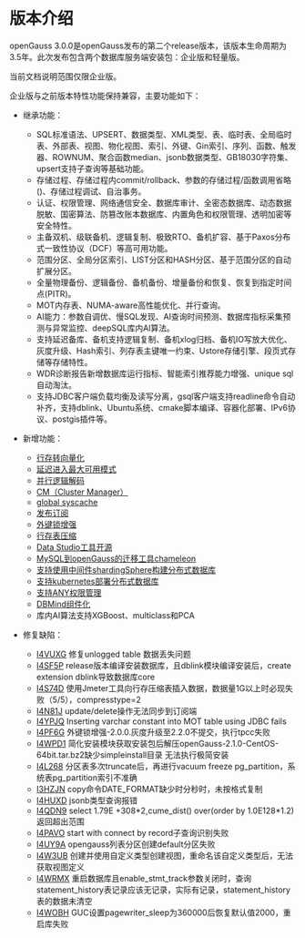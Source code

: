 # 版本介绍<a name="ZH-CN_TOPIC_0289899200"></a>

openGauss 3.0.0是openGauss发布的第二个release版本，该版本生命周期为3.5年。此次发布包含两个数据库服务端安装包：企业版和轻量版。

当前文档说明范围仅限企业版。

企业版与之前版本特性功能保持兼容，主要功能如下：

-   继承功能：
    -   SQL标准语法、UPSERT、数据类型、XML类型、表、临时表、全局临时表、外部表、视图、物化视图、索引、外键、Gin索引、序列、函数、触发器、ROWNUM、聚合函数median、jsonb数据类型、GB18030字符集、upsert支持子查询等基础功能。
    -   存储过程、存储过程内commit/rollback、参数的存储过程/函数调用省略\(\)、存储过程调试、自治事务。
    -   认证、权限管理、网络通信安全、数据库审计、全密态数据库、动态数据脱敏、国密算法、防篡改账本数据库、内置角色和权限管理、透明加密等安全特性。
    -   主备双机、级联备机、逻辑复制、极致RTO、备机扩容、基于Paxos分布式一致性协议（DCF）等高可用功能。
    -   范围分区、全局分区索引、LIST分区和HASH分区、基于范围分区的自动扩展分区。
    -   全量物理备份、逻辑备份、备机备份、增量备份和恢复、恢复到指定时间点\(PITR\)。
    -   MOT内存表、NUMA-aware高性能优化、并行查询。
    -   AI能力：参数自调优、慢SQL发现、AI查询时间预测、数据库指标采集预测与异常监控、deepSQL库内AI算法。
    -   支持延迟备库、备机支持逻辑复制、备机xlog归档、备机IO写放大优化、灰度升级、Hash索引、列存表主键唯一约束、Ustore存储引擎、段页式存储等存储特性。
    -   WDR诊断报告新增数据库运行指标、智能索引推荐能力增强、unique sql自动淘汰。
    -   支持JDBC客户端负载均衡及读写分离，gsql客户端支持readline命令自动补齐，支持dblink、Ubuntu系统、cmake脚本编译、容器化部署、IPv6协议、postgis插件等。


-   新增功能：
    -   [行存转向量化](../CharacteristicDescription/行存转向量化.md)
    -   [延迟进入最大可用模式](../CharacteristicDescription/延迟进入最大可用模式.md)
    -   [并行逻辑解码](../CharacteristicDescription/并行逻辑解码.md)
    -   [CM（Cluster Manager）](../Toolreference/统一数据库管理工具.md)
    -   [global syscache](../CharacteristicDescription/支持global-syscache.md)
    -   [发布订阅](../CharacteristicDescription/发布订阅.md)
    -   [外键锁增强](../CharacteristicDescription/外键锁增强.md)
    -   [行存表压缩](../Developerguide/CREATE-TABLE.md)
    -   [Data Studio工具开源](../CharacteristicDescription/openGauss客户端工具DataStudio.md)
    -   [MySQL到openGauss的迁移工具chameleon](../CharacteristicDescription/MySQL--openGauss迁移工具chameleon.md)
    -   [支持使用中间件shardingSphere构建分布式数据库](../CharacteristicDescription/分布式数据库能力.md)
    -   [支持kubernetes部署分布式数据库](../CharacteristicDescription/使用kubernetes部署分布式数据库.md)
    -   [支持ANY权限管理](../Developerguide/GRANT.md)
    -   [DBMind组件化](../Developerguide/AI4DB-数据库自治运维.md)
    -   库内AI算法支持XGBoost、multiclass和PCA

-   修复缺陷：
    -   [I4VUXG](https://gitee.com/opengauss/openGauss-server/issues/I4VUXG?from=project-issue)  修复unlogged table 数据丢失问题
    -   [I4SF5P](https://gitee.com/opengauss/openGauss-server/issues/I4SF5P?from=project-issue)  release版本编译安装数据库，且dblink模块编译安装后，create extension dblink导致数据库core
    -   [I4S74D](https://gitee.com/opengauss/openGauss-server/issues/I4S74D?from=project-issue)  使用Jmeter工具向行存压缩表插入数据，数据量1G以上时必现失败（5/5），compresstype=2
    -   [I4N81J](https://gitee.com/opengauss/openGauss-server/issues/I4N81J?from=project-issue)  update/delete操作无法同步到订阅端
    -   [I4YPJQ](https://gitee.com/opengauss/openGauss-server/issues/I4YPJQ?from=project-issue)  Inserting varchar constant into MOT table using JDBC fails
    -   [I4PF6G](https://gitee.com/opengauss/openGauss-server/issues/I4PF6G?from=project-issue)  外键锁增强-2.0.0.灰度升级至2.2.0不提交，执行tpcc失败
    -   [I4WPD1](https://gitee.com/opengauss/openGauss-server/issues/I4WPD1?from=project-issue)  简化安装模块获取安装包后解压openGauss-2.1.0-CentOS-64bit.tar.bz2缺少simpleinstall目录 无法执行极简安装
    -   [I4L268](https://gitee.com/opengauss/openGauss-server/issues/I4L268?from=project-issue)  分区表多次truncate后，再进行vacuum freeze pg\_partition，系统表pg\_partition索引不准确
    -   [I3HZJN](https://gitee.com/opengauss/openGauss-server/issues/I3HZJN?from=project-issue)  copy命令DATE\_FORMAT缺少时分秒时，未按格式复制
    -   [I4HUXD](https://gitee.com/opengauss/openGauss-server/issues/I4HUXD?from=project-issue)  jsonb类型查询报错
    -   [I4QDN9](https://gitee.com/opengauss/openGauss-server/issues/I4QDN9?from=project-issue)  select 1.79E +308\*2,cume\_dist\(\) over\(order by 1.0E128\*1.2\)返回超出范围
    -   [I4PAVO](https://gitee.com/opengauss/openGauss-server/issues/I4PAVO?from=project-issue)  start with connect by record子查询识别失败
    -   [I4UY9A](https://gitee.com/opengauss/openGauss-server/issues/I4UY9A?from=project-issue)  opengauss列表分区创建default分区失败
    -   [I4W3UB](https://gitee.com/opengauss/openGauss-server/issues/I4W3UB?from=project-issue)  创建并使用自定义类型创建视图，重命名该自定义类型后，无法获取视图定义
    -   [I4WRMX](https://gitee.com/opengauss/openGauss-server/issues/I4WRMX?from=project-issue)  重启数据库且enable\_stmt\_track参数关闭时，查询statement\_history表记录应该无记录，实际有记录，statement\_history表的数据未清空
    -   [I4WOBH](https://gitee.com/opengauss/openGauss-server/issues/I4WOBH?from=project-issue)  GUC设置pagewriter\_sleep为360000后恢复默认值2000，重启库失败

